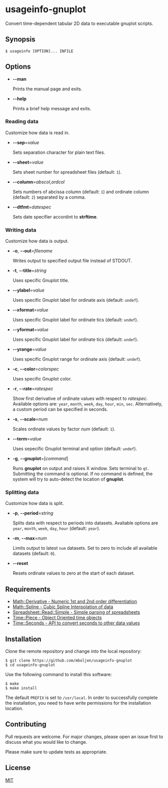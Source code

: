 # usageinfo-gnuplot

Convert time-dependent tabular 2D data to executable gnuplot scripts.


## Synopsis

```console
$ usageinfo [OPTION]... INFILE
```


## Options

+ **--man**

  Prints the manual page and exits.

+ **--help**

  Prints a brief help message and exits.


### Reading data

Customize how data is read in.

+ **--sep**=_value_

  Sets separation character for plain text files.

+ **--sheet**=_value_

  Sets sheet number for spreadsheet files (default: `1`).

+ **--column**=_abscol_,_ordcol_

  Sets numbers of abcissa column (default: `1`) and ordinate column (default: `2`) separated by a comma.

+ **--dtfmt**=_datespec_

  Sets date specifier accordint to **strftime**.


### Writing data

Customize how data is output.

+ **-o**, **--out**=_filename_

  Writes output to specified output file instead of STDOUT.

+ **-t**, **--title**=_string_

  Uses specific Gnuplot title.

+ **--ylabel**=_value_

  Uses specific Gnuplot label for ordinate axis (default: `undef`).

+ **--xformat**=_value_

  Uses specific Gnuplot label for ordinate tics (default: `undef`).

+ **--yformat**=_value_

  Uses specific Gnuplot label for ordinate tics (default: `undef`).

+ **--yrange**=_value_

  Uses specific Gnuplot range for ordinate axis (default: `undef`).

+ **-c**, **--color**=_colorspec_

  Uses specific Gnuplot color.

+ **-r**, **--rate**=_ratespec_

  Show first derivative of ordinate values with respect to _ratespec_. Available options are: `year`, `month`, `week`, `day`, `hour`, `min`, `sec`.  Alternatively, a custom period can be specified in seconds.

+ **-s**, **--scale**=_num_

  Scales ordinate values by factor _num_ (default: `1`).

+ **--term**=_value_

  Uses sepecific Gnuplot terminal and option (default: `undef`).

+ **-g**, **--gnuplot**=[_command_]

  Runs **gnuplot** on output and raises X window.  Sets terminal to `qt`.  Submitting the command is optional.  If no command is defined, the system will try to auto-detect the location of **gnuplot**.


### Splitting data

Customize how data is split.

* **-p**, **--period**=_string_

  Splits data with respect to periods into datasets. Avaliable options are `year`, `month`, `week`, `day`, `hour` (default: `year`).

* **-m**, **--max**=_num_

  Limits output to latest `num` datasets.  Set to zero to include all available datasets (default: `0`).

* **--reset**

  Resets ordinate values to zero at the start of each dataset.


## Requirements

+ [Math::Derivative - Numeric 1st and 2nd order differentiation](https://metacpan.org/pod/Math::Derivative)
+ [Math::Spline - Cubic Spline Interpolation of data](https://metacpan.org/pod/Math::Spline)
+ [Spreadsheet::Read::Simple - Simple parsing of spreadsheets](https://github.com/mboljen/spreadsheet-read-simple-perl)
+ [Time::Piece - Object Oriented time objects](https://metacpan.org/pod/Time::Piece)
+ [Time::Seconds - API to convert seconds to other data values](https://metacpan.org/pod/Time::Seconds)


## Installation

Clone the remote repository and change into the local repository:

```console
$ git clone https://github.com/mboljen/usageinfo-gnuplot
$ cd usageinfo-gnuplot
```

Use the following command to install this software:

```console
$ make
$ make install
```

The default `PREFIX` is set to `/usr/local`.  In order to successfully complete the installation, you need to have write permissions for the installation location.


## Contributing

Pull requests are welcome.  For major changes, please open an issue first to discuss what you would like to change.

Please make sure to update tests as appropriate.


## License

[MIT](https://choosealicense.com/licenses/mit/)

